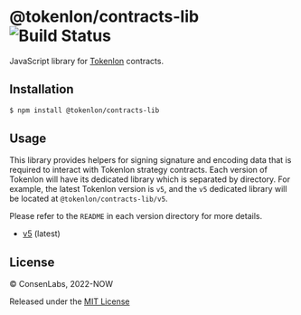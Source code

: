 # @tokenlon/contracts-lib ![Build Status](https://github.com/consenlabs/tokenlon-contracts-lib-js/actions/workflows/nodejs.yaml/badge.svg?branch=main)

JavaScript library for [Tokenlon](https://tokenlon.im/) contracts.

## Installation

```bash
$ npm install @tokenlon/contracts-lib
```

## Usage

This library provides helpers for signing signature and encoding data that is required to interact with Tokenlon strategy contracts. Each version of Tokenlon will have its dedicated library which is separated by directory. For example, the latest Tokenlon version is `v5`, and the `v5` dedicated library will be located at `@tokenlon/contracts-lib/v5`.

Please refer to the `README` in each version directory for more details.

-   [v5](https://github.com/consenlabs/tokenlon-contracts-lib-js/tree/main/src/v5/README.md) (latest)

## License

© ConsenLabs, 2022-NOW

Released under the [MIT License](https://github.com/consenlabs/tokenlon-contracts-lib-js/blob/main/LICENSE)
